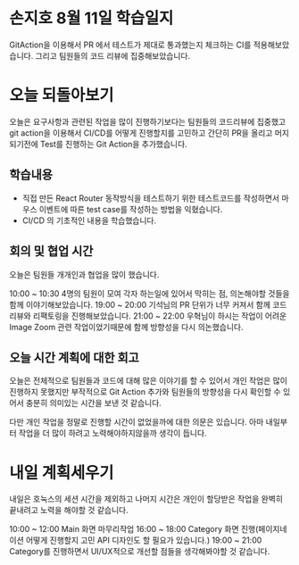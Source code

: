 # 손지호 8월 11일 학습일지

GitAction을 이용해서 PR 에서 테스트가 제대로 통과했는지 체크하는 CI를 적용해보았습니다. 그리고 팀원들의 코드 리뷰에 집중해보았습니다.

# 오늘 되돌아보기

오늘은 요구사항과 관련된 작업을 많이 진행하기보다는 팀원들의 코드리뷰에 집중했고 git action을 이용해서 CI/CD를 어떻게 진행할지를 고민하고 간단히 PR을 올리고 머지되기전에 Test를 진행하는 Git Action을 추가했습니다.

## 학습내용

- 직접 만든 React Router 동작방식을 테스트하기 위한 테스트코드를 작성하면서 마우스 이벤트에 따른 test case를 작성하는 방법을 익혔습니다.
- CI/CD 의 기초적인 내용을 학습했습니다.

## 회의 및 협업 시간

오늘은 팀원들 개개인과 협업을 많이 했습니다.

10:00 ~ 10:30 4명의 팀원이 모여 각자 하는일에 있어서 막히는 점, 의논해야할 것들을 함께 이야기해보았습니다.
19:00 ~ 20:00 기석님의 PR 단위가 너무 커져서 함께 코드리뷰와 리팩토링을 진행해보았습니다.
21:00 ~ 22:00 우혁님이 하시는 작업이 어려운 Image Zoom 관련 작업이었기때문에 함께 방향성을 다시 의논했습니다.

## 오늘 시간 계획에 대한 회고

오늘은 전체적으로 팀원들과 코드에 대해 많은 이야기를 할 수 있어서 개인 작업은 많이 진행하지 못했지만 부작적으로 Git Action 추가와
팀원들의 방향성을 다시 확인할 수 있어서 충분히 의미있는 시간을 보낸 것 같습니다.

다만 개인 작업을 정말로 진행할 시간이 없었을까에 대한 의문은 있습니다. 아마 내일부터 작업을 더 많이 하려고 노력해야하지않을까 생각이 듭니다.

# 내일 계획세우기

내일은 호눅스의 세션 시간을 제외하고 나머지 시간은 개인이 할당받은 작업을 완벽히 끝내려고 노력을 해야할 것 같습니다.

10:00 ~ 12:00 Main 화면 마무리작업
16:00 ~ 18:00 Category 화면 진행(페이지네이션 어떻게 진행할지 고민 API 디자인도 할 필요가 있습니다.)
19:00 ~ 21:00 Category를 진행하면서 UI/UX적으로 개선할 점들을 생각해봐야할 것 같습니다.
